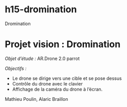 # h15-dromination
Dromination

Projet vision : Dromination 
============================

*Objet d’étude :* AR.Drone 2.0 parrot  

*Objectifs :*  
  - Le drone se dirige vers une cible et se pose dessus 
  - Contrôle du drone avec le clavier  
  - Affichage de la caméra du drone à l’écran.

Mathieu Poulin, Alaric Braillon
